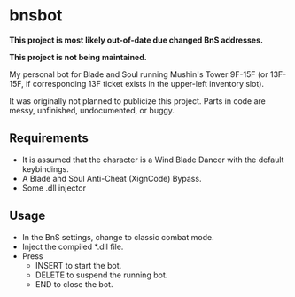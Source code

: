 # bnsbot

**This project is most likely out-of-date due changed BnS addresses.**

**This project is not being maintained.**

My personal bot for Blade and Soul running Mushin's Tower 9F-15F (or 13F-15F, if corresponding 13F ticket exists in the upper-left inventory slot).

It was originally not planned to publicize this project. Parts in code are messy, unfinished, undocumented, or buggy.

## Requirements

* It is assumed that the character is a Wind Blade Dancer with the default keybindings.
* A Blade and Soul Anti-Cheat (XignCode) Bypass.
* Some .dll injector

## Usage

* In the BnS settings, change to classic combat mode.
* Inject the compiled *.dll file.
* Press
  * INSERT to start the bot.
  * DELETE to suspend the running bot.
  * END to close the bot.
